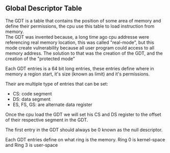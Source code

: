 ## Global Descriptor Table

The GDT is a table that contains the position of some area of memory and define their permissions, the cpu use this table to load instruction from memory.  
The GDT was invented because, a long time ago cpu addresse were referencing real memory location, this was called "real-mode", but this mode create vulnerability because all user program could access to all memory address.
The solution to that was the creation of the GDT, and the creation of the "protected mode"

Each GDT entries is a 64 bit long entries, these entries define where in memory a region start, it's size (known as limit) and it's permissions.

Their are multiple type of entries that can be set:

- CS: code segment
- DS: data segment
- ES, FS, GS: are alternate data register

Once the cpu load the GDT we will set his CS and DS register to the offset of their respective segment in the GDT.

The first entry in the GDT should always be 0 known as the null descriptor.  

Each GDT entries define on what ring is the memory. Ring 0 is kernel-space and Ring 3 is user-space
